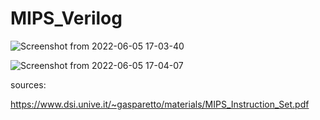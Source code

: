 # MIPS_Verilog


![Screenshot from 2022-06-05 17-03-40](https://user-images.githubusercontent.com/83780720/172055897-d770f1c1-a93b-49da-9183-d5f2ea4d8dd8.png)

![Screenshot from 2022-06-05 17-04-07](https://user-images.githubusercontent.com/83780720/172055898-b91b32ad-78bb-4c83-b527-6948492fb812.png)


sources: 

https://www.dsi.unive.it/~gasparetto/materials/MIPS_Instruction_Set.pdf

